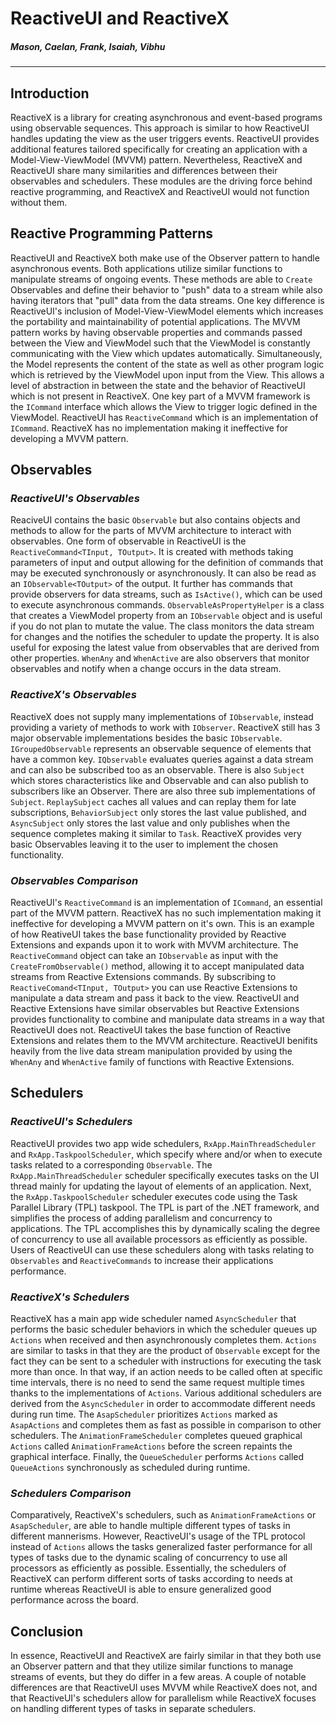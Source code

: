 # ReactiveUI and ReactiveX
##### _Mason, Caelan, Frank, Isaiah, Vibhu_

---

## Introduction
ReactiveX is a library for creating asynchronous and event-based programs using observable sequences. This approach is similar to how ReactiveUI handles updating the view as the user triggers events. ReactiveUI provides additional features tailored specifically for creating an application with a Model-View-ViewModel (MVVM) pattern. Nevertheless, ReactiveX and ReactiveUI share many similarities and differences between their observables and schedulers. These modules are the driving force behind reactive programming, and ReactiveX and ReactiveUI would not function without them.

## Reactive Programming Patterns
ReactiveUI and ReactiveX both make use of the Observer pattern to handle asynchronous events. Both applications utilize similar functions to manipulate streams of ongoing events. These methods are able to `Create` Observables and define their behavior to "push" data to a stream while also having iterators that "pull" data from the data streams. One key difference is ReactiveUI's inclusion of Model-View-ViewModel elements which increases the portability and maintainability of potential applications. The MVVM pattern works by having observable properties and commands passed between the View and ViewModel such that the ViewModel is constantly communicating with the View which updates automatically. Simultaneously, the Model represents the content of the state as well as other program logic which is retrieved by the ViewModel upon input from the View. This allows a level of abstraction in between the state and the behavior of ReactiveUI which is not present in ReactiveX. One key part of a MVVM framework is the `ICommand` interface which allows the View to trigger logic defined in the ViewModel. ReactiveUI has `ReactiveCommand` which is an implementation of `ICommand`. ReactiveX has no implementation making it ineffective for developing a MVVM pattern.

## Observables

### _ReactiveUI's Observables_
ReaciveUI contains the basic `Observable` but also contains objects and methods to allow for the parts of MVVM architecture to interact with observables. One form of observable in ReactiveUI is the `ReactiveCommand<TInput, TOutput>`. It is created with methods taking parameters of input and output allowing for the definition of commands that may be executed synchronously or asynchronously. It can also be read as an `IObservable<TOutput>` of the output. It further has commands that provide observers for data streams, such as `IsActive()`, which can be used to execute asynchronous commands. `ObservableAsPropertyHelper` is a class that creates a ViewModel property from an `IObservable` object and is useful if you do not plan to mutate the value. The class monitors the data stream for changes and the notifies the scheduler to update the property. It is also useful for exposing the latest value from observables that are derived from other properties. `WhenAny` and `WhenActive` are also observers that monitor observables and notify when a change occurs in the data stream.

### _ReactiveX's Observables_
ReactiveX does not supply many implementations of `IObservable`, instead providing a variety of methods to work with `IObserver`. ReactiveX still has 3 major observable implementations besides the basic `IObservable`. `IGroupedObservable` represents an observable sequence of elements that have a common key. `IQbservable` evaluates queries against a data stream and can also be subscribed too as an observable. There is also `Subject` which stores characteristics like and Observable and can also publish to subscribers like an Observer. There are also three sub implementations of `Subject`. `ReplaySubject` caches all values and can replay them for late subscriptions, `BehaviorSubject` only stores the last value published, and `AsyncSubject` only stores the last value and only publishes when the sequence completes making it similar to `Task`. ReactiveX provides very basic Observables leaving it to the user to implement the chosen functionality.

### _Observables Comparison_
ReactiveUI's `ReactiveCommand`  is an implementation of `ICommand`, an essential part of the MVVM pattern. ReactiveX has no such implementation making it ineffective for developing a MVVM pattern on it's own. This is an example of how ReativeUI takes the base functionality provided by Reactive Extensions and expands upon it to work with MVVM architecture. The `ReactiveCommand` object can take an `IObservable` as input with the `CreateFromObservable()` method, allowing it to accept manipulated data streams from Reactive Extensions commands. By subscribing to `ReactiveComand<TInput, TOutput>` you can use Reactive Extensions to manipulate a data stream and pass it back to the view. ReactiveUI and Reactive Extensions have similar observables but Reactive Extensions provides functionality to combine and manipulate data streams in a way that ReactiveUI does not. ReactiveUI takes the base function of Reactive Extensions and relates them to the MVVM architecture. ReactiveUI benifits heavily from the live data stream manipulation provided by using the  `WhenAny` and `WhenActive` family of functions with Reactive Extensions. 

## Schedulers

### _ReactiveUI's Schedulers_
ReactiveUI provides two app wide schedulers, `RxApp.MainThreadScheduler` and `RxApp.TaskpoolScheduler`, which specify where and/or when to execute tasks related to a corresponding `Observable`. The `RxApp.MainThreadScheduler` scheduler specifically executes tasks on the UI thread mainly for updating the layout of elements of an application. Next, the `RxApp.TaskpoolScheduler` scheduler executes code using the Task Parallel Library (TPL) taskpool. The TPL is part of the .NET framework, and simplifies the process of adding parallelism and concurrency to applications. The TPL accomplishes this by dynamically scaling the degree of concurrency to use all available processors as efficiently as possible. Users of ReactiveUI can use these schedulers along with tasks relating to `Observables` and `ReactiveCommands` to increase their applications performance. 

### _ReactiveX's Schedulers_
ReactiveX has a main app wide scheduler named `AsyncScheduler` that performs the basic scheduler behaviors in which the scheduler queues up `Actions` when received and then asynchronously completes them. `Actions` are similar to tasks in that they are the product of `Observable` except for the fact they can be sent to a scheduler with instructions for executing the task more than once. In that way, if an action needs to be called often at specific time intervals, there is no need to send the same request multiple times thanks to the implementations of `Actions`. Various additional schedulers are derived from the `AsyncScheduler` in order to accommodate different needs during run time. The `AsapScheduler` prioritizes `Actions` marked as `AsapActions` and completes them as fast as possible in comparison to other schedulers. The `AnimationFrameScheduler` completes queued graphical `Actions` called `AnimationFrameActions` before the screen repaints the graphical interface. Finally, the `QueueScheduler` performs `Actions` called `QueueActions` synchronously as scheduled during runtime. 
### _Schedulers Comparison_
Comparatively, ReactiveX's schedulers, such as `AnimationFrameActions` or `AsapScheduler`, are able to handle multiple different types of tasks in different mannerisms. However, ReactiveUI's usage of the TPL protocol instead of `Actions` allows the tasks generalized faster performance for all types of tasks due to the dynamic scaling of concurrency to use all processors as efficiently as possible. Essentially, the schedulers of ReactiveX can perform different sorts of tasks according to needs at runtime whereas ReactiveUI is able to ensure generalized good performance across the board.
## Conclusion

In essence, ReactiveUI and ReactiveX are fairly similar in that they both use an Observer pattern and that they utilize similar functions to manage streams of events, but they do differ in a few areas. A couple of notable differences are that ReactiveUI uses MVVM while ReactiveX does not, and that ReactiveUI's schedulers allow for parallelism while ReactiveX focuses on handling different types of tasks in separate schedulers.

